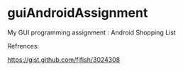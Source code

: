 guiAndroidAssignment
====================

My GUI programming assignment : Android Shopping List

Refrences:

https://gist.github.com/fjfish/3024308
